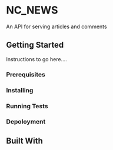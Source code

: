 # NC_NEWS

An API for serving articles and comments

## Getting Started

Instructions to go here....

### Prerequisites

### Installing

### Running Tests

### Depoloyment

## Built With
